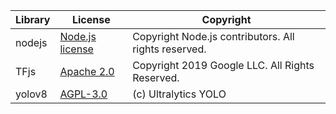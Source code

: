| Library | License                                                                                              | Copyright                                            |
| ------- | ---------------------------------------------------------------------------------------------------- | ---------------------------------------------------- |
| nodejs  | [Node.js license](https://github.com/nodejs/node/blob/main/LICENSE) | Copyright Node.js contributors. All rights reserved. |
| TFjs    | [Apache 2.0](http://www.apache.org/licenses/LICENSE-2.0)                                             | Copyright 2019 Google LLC. All Rights Reserved.      |
| yolov8  | [AGPL-3.0](https://github.com/ultralytics/ultralytics/blob/main/LICENSE)                             | (c) Ultralytics YOLO                                 |
